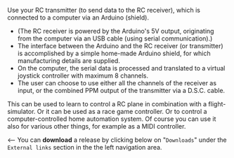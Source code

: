 Use your RC transmitter (to send data to the RC receiver), which is connected to a computer via an Arduino (shield).

  * (The RC receiver is powered by the Arduino's 5V output, originating from the computer via an USB cable (using serial communication).)
  * The interface between the Arduino and the RC receiver (or transmitter) is accomplished by a simple home-made Arduino shield, for which manufacturing details are supplied.
  * On the computer, the serial data is processed and translated to a virtual joystick controller with maximum 8 channels.
  * The user can choose to use either all the channels of the receiver as input, or the combined PPM output of the transmitter via a D.S.C. cable.

This can be used to learn to control a RC plane in combination with a flight-simulator.
Or it can be used as a race game controller.
Or to control a computer-controlled home automation system.
Of course you can use it also for various other things, for example as a MIDI controller.

<-- You can **download** a release by clicking below on "`Downloads`" under the `External links` section in the the left navigation area.